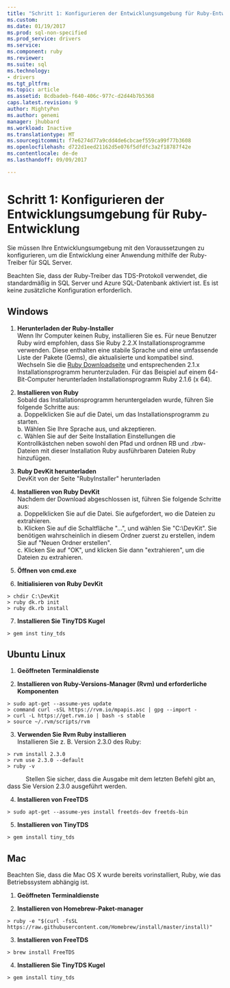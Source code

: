 ```yaml
---
title: "Schritt 1: Konfigurieren der Entwicklungsumgebung für Ruby-Entwicklung | Microsoft Docs"
ms.custom: 
ms.date: 01/19/2017
ms.prod: sql-non-specified
ms.prod_service: drivers
ms.service: 
ms.component: ruby
ms.reviewer: 
ms.suite: sql
ms.technology:
- drivers
ms.tgt_pltfrm: 
ms.topic: article
ms.assetid: 8cdbadeb-f640-406c-977c-d2d44b7b5368
caps.latest.revision: 9
author: MightyPen
ms.author: genemi
manager: jhubbard
ms.workload: Inactive
ms.translationtype: MT
ms.sourcegitcommit: f7e6274d77a9cdd4de6cbcaef559ca99f77b3608
ms.openlocfilehash: d722d1eed21162d5e076f5dfdfc3a2f18787f42e
ms.contentlocale: de-de
ms.lasthandoff: 09/09/2017

---
```

# <a name="step-1-configure-development-environment-for-ruby-development"></a>Schritt 1: Konfigurieren der Entwicklungsumgebung für Ruby-Entwicklung
Sie müssen Ihre Entwicklungsumgebung mit den Voraussetzungen zu konfigurieren, um die Entwicklung einer Anwendung mithilfe der Ruby-Treiber für SQL Server.    
  
Beachten Sie, dass der Ruby-Treiber das TDS-Protokoll verwendet, die standardmäßig in SQL Server und Azure SQL-Datenbank aktiviert ist.  Es ist keine zusätzliche Konfiguration erforderlich.  
  
  
## <a name="windows"></a>Windows  
  
1.  **Herunterladen der Ruby-Installer**  
Wenn Ihr Computer keinen Ruby, installieren Sie es. Für neue Benutzer Ruby wird empfohlen, dass Sie Ruby 2.2.X Installationsprogramme verwenden. Diese enthalten eine stabile Sprache und eine umfassende Liste der Pakete (Gems), die aktualisierte und kompatibel sind. Wechseln Sie die [Ruby Downloadseite](http://rubyinstaller.org/downloads/) und entsprechenden 2.1.x Installationsprogramm herunterzuladen. Für das Beispiel auf einem 64-Bit-Computer herunterladen Installationsprogramm Ruby 2.1.6 (x 64).   
  
2.  **Installieren von Ruby**  
Sobald das Installationsprogramm heruntergeladen wurde, führen Sie folgende Schritte aus:  
a. Doppelklicken Sie auf die Datei, um das Installationsprogramm zu starten.  
b. Wählen Sie Ihre Sprache aus, und akzeptieren.  
c.  Wählen Sie auf der Seite Installation Einstellungen die Kontrollkästchen neben sowohl den Pfad und ordnen RB und .rbw-Dateien mit dieser Installation Ruby ausführbaren Dateien Ruby hinzufügen.  
  
3.  **Ruby DevKit herunterladen**  
DevKit von der Seite "RubyInstaller" herunterladen  
  
4.  **Installieren von Ruby DevKit**  
Nachdem der Download abgeschlossen ist, führen Sie folgende Schritte aus:  
a. Doppelklicken Sie auf die Datei. Sie aufgefordert, wo die Dateien zu extrahieren.  
b. Klicken Sie auf die Schaltfläche "...", und wählen Sie "C:\DevKit". Sie benötigen wahrscheinlich in diesem Ordner zuerst zu erstellen, indem Sie auf "Neuen Ordner erstellen".  
c. Klicken Sie auf "OK", und klicken Sie dann "extrahieren", um die Dateien zu extrahieren.  
  
5. **Öffnen von cmd.exe**  
  
6. **Initialisieren von Ruby DevKit**  
```  
> chdir C:\DevKit  
> ruby dk.rb init  
> ruby dk.rb install  
```  
  
7.  **Installieren Sie TinyTDS Kugel**  
```  
> gem inst tiny_tds
```  
  
## <a name="ubuntu-linux"></a>Ubuntu Linux  
  
1. **Geöffneten Terminaldienste**  
  
2. **Installieren von Ruby-Versions-Manager (Rvm) und erforderliche Komponenten**  
```  
> sudo apt-get --assume-yes update  
> command curl -sSL https://rvm.io/mpapis.asc | gpg --import -  
> curl -L https://get.rvm.io | bash -s stable  
> source ~/.rvm/scripts/rvm  
```  
   
3. **Verwenden Sie Rvm Ruby installieren**  
Installieren Sie z. B. Version 2.3.0 des Ruby:  
```  
> rvm install 2.3.0  
> rvm use 2.3.0 --default  
> ruby -v  
```  
&nbsp;&nbsp;&nbsp;&nbsp;&nbsp;&nbsp;&nbsp;&nbsp;&nbsp;&nbsp;&nbsp;Stellen Sie sicher, dass die Ausgabe mit dem letzten Befehl gibt an, dass Sie Version 2.3.0 ausgeführt werden.  
  
4.  **Installieren von FreeTDS**  
```  
> sudo apt-get --assume-yes install freetds-dev freetds-bin  
```  
  
5.  **Installieren von TinyTDS**  
```  
> gem install tiny_tds  
```  
  
## <a name="mac"></a>Mac  
  
Beachten Sie, dass die Mac OS X wurde bereits vorinstalliert, Ruby, wie das Betriebssystem abhängig ist.    
  
1.  **Geöffneten Terminaldienste**  
  
2. **Installieren von Homebrew-Paket-manager**  
```  
> ruby -e "$(curl -fsSL https://raw.githubusercontent.com/Homebrew/install/master/install)"  
```  
  
3.  **Installieren von FreeTDS**  
```  
> brew install FreeTDS  
```  
  
4.  **Installieren Sie TinyTDS Kugel**  
```  
> gem install tiny_tds  
```


